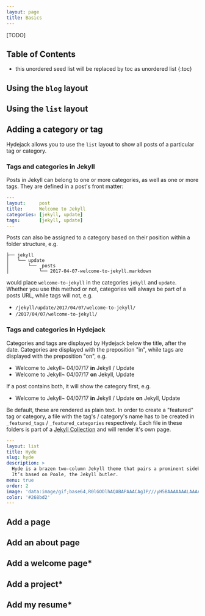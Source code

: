 ```yaml
---
layout: page
title: Basics
---
```


[TODO]

## Table of Contents
* this unordered seed list will be replaced by toc as unordered list
{:toc}

<!-- ## Basics -->
## Using the `blog` layout
## Using the `list` layout

## Adding a category or tag
Hydejack allows you to use the `list` layout to show all posts of a particular tag or category.

### Tags and categories in Jekyll
Posts in Jekyll can belong to one or more categories, as well as one or more tags. They are defined in a post's front matter:

~~~yml
---
layout:     post
title:      Welcome to Jekyll
categories: [jekyll, update]
tags:       [jekyll, update]
---
~~~

Posts can also be assigned to a category based on their position within a folder structure, e.g.

~~~
├── jekyll
│   └── update
│       └── _posts
│           └── 2017-04-07-welcome-to-jekyll.markdown
~~~

would place `welcome-to-jekyll` in the categories `jekyll` and `update`.
Whether you use this method or not, categories will always be part of a posts URL, while tags will not, e.g.

* `/jekyll/update/2017/04/07/welcome-to-jekyll/`
* `/2017/04/07/welcome-to-jekyll/`

### Tags and categories in Hydejack

Categories and tags are displayed by Hydejack below the title, after the date. Categories are displayed with the preposition "in", while tags are displayed with the preposition "on", e.g.

* Welcome to Jekyll¬ 04/07/17 **in** Jekyll / Update
* Welcome to Jekyll¬ 04/07/17 **on** Jekyll, Update

If a post contains both, it will show the category first, e.g.

* Welcome to Jekyll¬ 04/07/17 **in** Jekyll / Update **on** Jekyll, Update

Be default, these are rendered as plain text. In order to create a "featured" tag or category, a file with the tag's / category's name has to be created in `_featured_tags` / `_featured_categories` respectively. Each file in these folders is part of a [Jekyll Collection](https://jekyllrb.com/docs/collections/) and will render it's own page.

~~~yml
---
layout: list
title: Hyde
slug: hyde
description: >
  Hyde is a brazen two-column Jekyll theme that pairs a prominent sidebar with uncomplicated content.
  It’s based on Poole, the Jekyll butler.
menu: true
order: 2
image: 'data:image/gif;base64,R0lGODlhAQABAPAAACAgIP///yH5BAAAAAAALAAAAAABAAEAAAICRAEAOw=='
color: '#268bd2'
---
~~~

## Add a page
## Add an about page
## Add a welcome page*
## Add a project*
## Add my resume*
